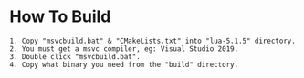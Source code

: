 # How To Build

    1. Copy "msvcbuild.bat" & "CMakeLists.txt" into "lua-5.1.5" directory.
    2. You must get a msvc compiler, eg: Visual Studio 2019.
    3. Double click "msvcbuild.bat".
    4. Copy what binary you need from the "build" directory.
